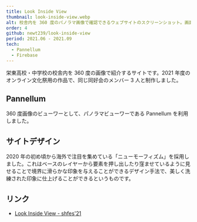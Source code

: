 ```yaml
---
title: Look Inside View
thumbnail: look-inside-view.webp
alt: 校舎内を 360 度のパノラマ画像で確認できるウェブサイトのスクリーンショット。画面左上に「Look Inside View」ロゴがあり、中央に校舎ピロティのパノラマ画像、下部に施設名と説明文が表示されている。左下にナビゲーションメニューがあり、「施設一覧」「企画について」「栄東祭トップ」というボタンが並んでいる。
order: 4
github: newt239/look-inside-view
period: 2021.06 - 2021.09
tech:
  - Pannellum
  - Firebase
---
```


栄東高校・中学校の校舎内を 360 度の画像で紹介するサイトです。2021 年度のオンライン文化祭用の作品で、同じ同好会のメンバー 3 人と制作しました。

<!--more-->

## Pannellum

360 度画像のビューワーとして、パノラマビューワーである Pannellum を利用しました。

## サイトデザイン

2020 年の初め頃から海外で注目を集めている「ニューモーフィズム」を採用しました。これはベースのレイヤーから要素を押し出したり窪ませているように見せることで境界に滑らかな印象を与えることができるデザイン手法で、美しく洗練された印象に仕上げることができるというものです。

## リンク

- <a href="https://look-inside-view.web.app/" target="_blank">Look Inside View - shfes'21</a>

